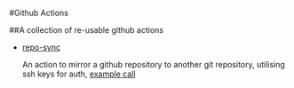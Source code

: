 #Github Actions

##A collection of re-usable github actions

* [repo-sync](./.github/workflows/repo-sync-workflow.yml)

   An action to mirror a github repository to another git repository, utilising ssh keys for auth, [example call](./examples/repo-synch-workflow-to-codecommit.yml)